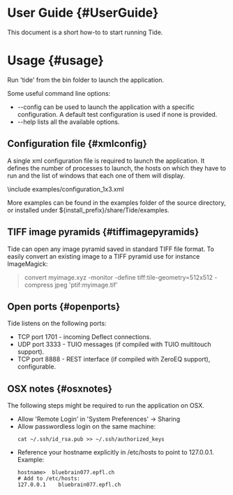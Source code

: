 User Guide {#UserGuide}
============

This document is a short how-to to start running Tide.

# Usage {#usage}

Run 'tide' from the bin folder to launch the application.

Some useful command line options:

* \-\-config can be used to launch the application with a specific
  configuration. A default test configuration is used if none is provided.
* \-\-help lists all the available options.

## Configuration file {#xmlconfig}

A single xml configuration file is required to launch the application. It
defines the number of processes to launch, the hosts on which they have to run
and the list of windows that each one of them will display.

\include examples/configuration_1x3.xml

More examples can be found in the examples folder of the source directory, or
installed under ${install_prefix}/share/Tide/examples.

## TIFF image pyramids {#tiffimagepyramids}

Tide can open any image pyramid saved in standard TIFF file format. To easily
convert an existing image to a TIFF pyramid use for instance ImageMagick:
> convert myimage.xyz -monitor -define tiff:tile-geometry=512x512 -compress jpeg 'ptif:myimage.tif'

## Open ports {#openports}

Tide listens on the following ports:

* TCP port 1701 - incoming Deflect connections.
* UDP port 3333 - TUIO messages (if compiled with TUIO multitouch support).
* TCP port 8888 - REST interface (if compiled with ZeroEQ support),
                  configurable.

## OSX notes {#osxnotes}

The following steps might be required to run the application on OSX.

* Allow 'Remote Login' in 'System Preferences' -> Sharing
* Allow passwordless login on the same machine:
  ~~~~~~~~~~~~~{.sh}
  cat ~/.ssh/id_rsa.pub >> ~/.ssh/authorized_keys
  ~~~~~~~~~~~~~
* Reference your hostname explicitly in /etc/hosts to point to 127.0.0.1.
  Example:
  ~~~~~~~~~~~~~{.sh}
  hostname>  bluebrain077.epfl.ch
  # Add to /etc/hosts:
  127.0.0.1    bluebrain077.epfl.ch
  ~~~~~~~~~~~~~
